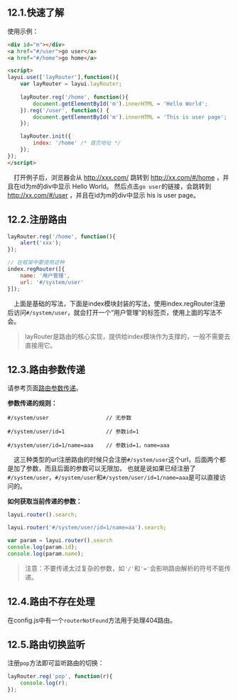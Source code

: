 ﻿## 12.1.快速了解
使用示例：
```html
<div id="m"></div>
<a href="#/user">go user</a>
<a href="#/home">go home</a>

<script>
layui.use(['layRouter'],function(){
    var layRouter = layui.layRouter;
    
    layRouter.reg('/home', function(){
        document.getElementById('m').innerHTML = 'Hello World';
    }).reg('/user', function() {
        document.getElementById('m').innerHTML = 'This is user page';
    });

    layRouter.init({
        index: '/home' /* 首页地址 */
    });
});
</script>
```
&emsp;打开例子后，浏览器会从 http://xxx.com/ 跳转到 http://xx.com/#/home ，并且在id为m的div中显示 Hello World。
然后点击`go user`的链接，会跳转到 http://xx.com/#/user ，并且在id为m的div中显示 his is user page。


## 12.2.注册路由
```javascript
layRouter.reg('/home', function(){
    alert('xxx');
});

// 在框架中要使用这种
index.regRouter([{
    name: '用户管理',
    url: '#/system/user'
}]);
```

&emsp;上面是基础的写法，下面是index模块封装的写法，使用index.regRouter注册后访问`#/system/user`，就会打开一个“用户管理”的标签页，使用上面的写法不会。
     
     
> layRouter是路由的核心实现，提供给index模块作为支撑的，一般不需要去直接用它。


## 12.3.路由参数传递

请参考页面[路由参数传递](https://demo.easyweb.vip/spa/#/template/routerDemo)。

**参数传递的规则：**
```text
#/system/user                  // 无参数

#/system/user/id=1             // 参数id=1

#/system/user/id=1/name=aaa    // 参数id=1，name=aaa
```

&emsp;这三种类型的url注册路由的时候只会注册`#/system/user`这个url，后面两个都是加了参数，而且后面的参数可以无限加，
也就是说如果已经注册了`#/system/user`，`#/system/user`和`#/system/user/id=1/name=aaa`是可以直接访问的。

**如何获取当前传递的参数：**
```javascript
layui.router().search;

layui.router('#/system/user/id=1/name=aa').search;

```

```javascript
var param = layui.router().search
console.log(param.id);
console.log(param.name);
```

> 注意：不要传递太过复杂的参数，如`'/'`和`'='`会影响路由解析的符号不能传递。


## 12.4.路由不存在处理

在config.js中有一个`routerNotFound`方法用于处理404路由。


## 12.5.路由切换监听

注册`pop`方法即可监听路由的切换：
```javascript
layRouter.reg('pop', function(r){
    console.log(r);
});
```
